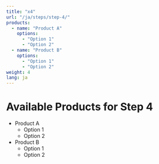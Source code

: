 ```yaml
---
title: "x4"
url: "/ja/steps/step-4/"
products:
  - name: "Product A"
    options:
      - "Option 1"
      - "Option 2"
  - name: "Product B"
    options:
      - "Option 1"
      - "Option 2"
weight: 4
lang: ja
---
```


# Available Products for Step 4

- Product A
  - Option 1
  - Option 2
- Product B
  - Option 1
  - Option 2
